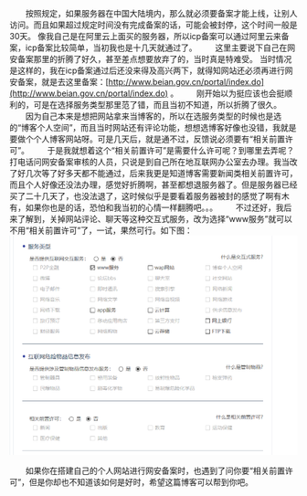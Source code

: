 &emsp;&emsp;按照规定，如果服务器在中国大陆境内，那么就必须要备案才能上线，让别人访问。而且如果超过规定时间没有完成备案的话，可能会被封停，这个时间一般是30天。
像我自己是在阿里云上面买的服务器，所以icp备案可以通过阿里云来备案，icp备案比较简单，当初我也是十几天就通过了。
&emsp;&emsp;这里主要说下自己在网安备案那里的折腾了好久，甚至差点想要放弃了的，当时真是特难受。
当时情况是这样的，我在icp备案通过后还没来得及高兴两下，就得知网站还必须再进行网安备案，就是去这里备案：[http://www.beian.gov.cn/portal/index.do](http://www.beian.gov.cn/portal/index.do) 。
&emsp;&emsp;刚开始以为挺应该也会挺顺利的，可是在选择服务类型那里范了错，而且当初不知道，所以折腾了很久。
&emsp;&emsp;因为自己本来是想把网站拿来当博客的，所以在选服务类型的时候也是选的“博客个人空间”，而且当时网站还有评论功能，想想选博客好像也没错，我就是要做个个人博客网站呀。可是几天后，就是通不过，反馈说必须要有“相关前置许可”。
&emsp;&emsp;于是我就想着这个“相关前置许可”是需要什么许可呢？到哪里去弄呢？打电话问网安备案审核的人员，只说是到自己所在地互联网办公室去办理。我当改了好几次等了好多天都不能通过，后来我更是知道博客需要新闻类相关前置许可，而且个人好像还没法办理，感觉好折腾啊，甚至都想退服务器了。但是服务器已经买了二十几天了，也没法退了，这时候似乎是要看着服务器被封的感觉了啊有木有，如果你也是的话，恐怕和我当初的心情一样翻腾吧。。。
&emsp;&emsp;不过还好，我后来了解到，关掉网站评论、聊天等这种交互式服务，改为选择“www服务”就可以不用“相关前置许可”了，一试，果然可行。如下图：
![](/datas/publicstatic/uploadimg/202301/aBQXOLkyDATLOyKwcfe1674114093241.png)

&emsp;&emsp;如果你在搭建自己的个人网站进行网安备案时，也遇到了问你要“相关前置许可”，但是你却也不知道该如何是好时，希望这篇博客可以帮到你吧。
